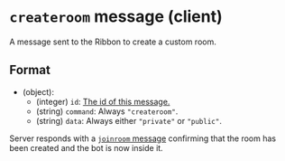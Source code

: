 # `createroom` message (client)

A message sent to the Ribbon to create a custom room.

## Format

* (object):
    * (integer) `id`: [The id of this message.](../Ribbon.md#id-messages)
    * (string) `command`: Always `"createroom"`.
    * (string) `data`: Always either `"private"` or `"public"`.

Server responds with a [`joinroom` message](./server_joinroom.md) confirming that the room has been created and the bot is now inside it.
